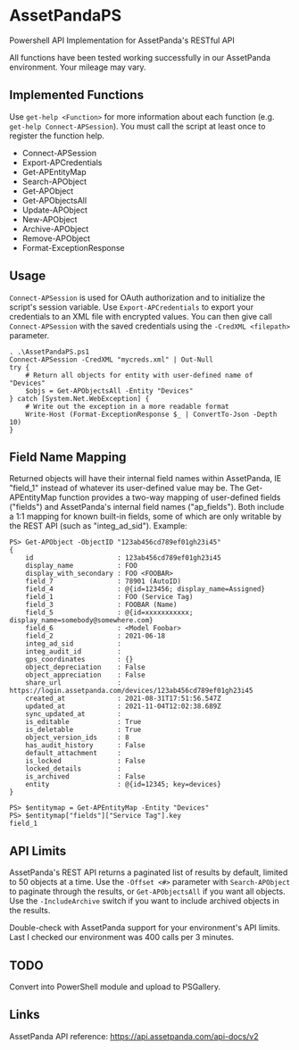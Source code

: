 # AssetPandaPS
Powershell API Implementation for AssetPanda's RESTful API

All functions have been tested working successfully in our AssetPanda environment. Your mileage may vary.

## Implemented Functions
Use `get-help <Function>` for more information about each function (e.g. `get-help Connect-APSession`). You must call the script at least once to register the function help.

- Connect-APSession
- Export-APCredentials
- Get-APEntityMap
- Search-APObject
- Get-APObject
- Get-APObjectsAll
- Update-APObject
- New-APObject
- Archive-APObject
- Remove-APObject
- Format-ExceptionResponse

## Usage
`Connect-APSession` is used for OAuth authorization and to initialize the script's session variable. Use `Export-APCredentials` to export your credentials to an XML file with encrypted values. You can then give call `Connect-APSession` with the saved credentials using the `-CredXML <filepath>` parameter.

```
. .\AssetPandaPS.ps1
Connect-APSession -CredXML "mycreds.xml" | Out-Null
try {
	# Return all objects for entity with user-defined name of "Devices"
	$objs = Get-APObjectsAll -Entity "Devices"
} catch [System.Net.WebException] {
	# Write out the exception in a more readable format
	Write-Host (Format-ExceptionResponse $_ | ConvertTo-Json -Depth 10)
}
```

## Field Name Mapping
Returned objects will have their internal field names within AssetPanda, IE "field_1" instead of whatever its user-defined value may be. The Get-APEntityMap function provides a two-way mapping of user-defined fields ("fields") and AssetPanda's internal field names ("ap_fields"). Both include a 1:1 mapping for known built-in fields, some of which are only writable by the REST API (such as "integ_ad_sid"). Example:
```
PS> Get-APObject -ObjectID "123ab456cd789ef01gh23i45"
{
	id                     : 123ab456cd789ef01gh23i45
	display_name           : FOO
	display_with_secondary : FOO <FOOBAR>
	field_7                : 78901 (AutoID)
	field_4                : @{id=123456; display_name=Assigned}
	field_1                : FOO (Service Tag)
	field_3                : FOOBAR (Name)
	field_5                : @{id=xxxxxxxxxxx; display_name=somebody@somewhere.com}
	field_6                : <Model Foobar>
	field_2                : 2021-06-18
	integ_ad_sid           :
	integ_audit_id         :
	gps_coordinates        : {}
	object_depreciation    : False
	object_appreciation    : False
	share_url              : https://login.assetpanda.com/devices/123ab456cd789ef01gh23i45
	created_at             : 2021-08-31T17:51:56.547Z
	updated_at             : 2021-11-04T12:02:38.689Z
	sync_updated_at        :
	is_editable            : True
	is_deletable           : True
	object_version_ids     : 8
	has_audit_history      : False
	default_attachment     :
	is_locked              : False
	locked_details         :
	is_archived            : False
	entity                 : @{id=12345; key=devices}
}

PS> $entitymap = Get-APEntityMap -Entity "Devices"
PS> $entitymap["fields"]["Service Tag"].key
field_1
```

## API Limits
AssetPanda's REST API returns a paginated list of results by default, limited to 50 objects at a time. Use the `-Offset <#>` parameter with `Search-APObject` to paginate through the results, or `Get-APObjectsAll` if you want all objects. Use the `-IncludeArchive` switch if you want to include archived objects in the results.

Double-check with AssetPanda support for your environment's API limits. Last I checked our environment was 400 calls per 3 minutes.

## TODO
Convert into PowerShell module and upload to PSGallery.

## Links
AssetPanda API reference: https://api.assetpanda.com/api-docs/v2
